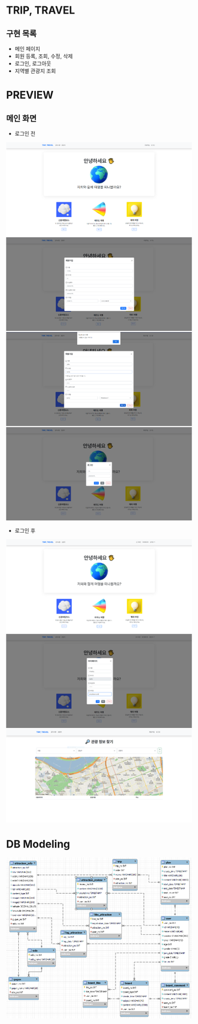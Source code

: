 # TRIP, TRAVEL

## 구현 목록

- 메인 페이지
- 회원 등록, 조회, 수정, 삭제
- 로그인, 로그아웃
- 지역별 관광지 조회

# PREVIEW

## 메인 화면

- 로그인 전

![홈화면](/capture/홈화면.PNG)
![회원가입](/capture/회원가입.PNG)
![회원가입2](/capture/회원가입2.PNG)
![로그인](/capture/로그인.PNG)

- 로그인 후

![홈화면2](/capture/홈화면2.PNG)
![마이페이지](/capture/마이페이지.PNG)
![관광지정보](/capture/관광지정보.png)

# DB Modeling

![ER다이아그램](/capture/ER다이아그램.PNG)
